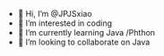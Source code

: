 - 👋 Hi, I’m @JPJSxiao
- 👀 I’m interested in coding
- 🌱 I’m currently learning Java /Phthon
- 💞️ I’m looking to collaborate on Java


<!---
JPJSxiao/JPJSxiao is a ✨ special ✨ repository because its `README.md` (this file) appears on your GitHub profile.
You can click the Preview link to take a look at your changes.
--->
